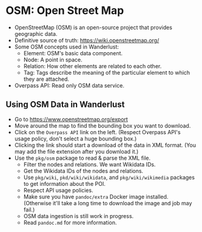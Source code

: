 # OSM: Open Street Map

- OpenStreetMap (OSM) is an open-source project that provides geographic data.
- Definitive source of truth: https://wiki.openstreetmap.org/
- Some OSM concepts used in Wanderlust:
  - Element: OSM's basic data component.
  - Node: A point in space.
  - Relation: How other elements are related to each other.
  - Tag: Tags describe the meaning of the particular element to which they are attached.
- Overpass API: Read only OSM data service.

## Using OSM Data in Wanderlust

- Go to https://www.openstreetmap.org/export
- Move around the map to find the bounding box you want to download.
- Click on the `Overpass API` link on the left. (Respect Overpass API's usage policy, don't select a huge bounding box.)
- Clicking the link should start a download of the data in XML format. (You may add the file extension after you download it.)
- Use the `pkg/osm` package to read & parse the XML file.
  - Filter the nodes and relations. We want Wikidata IDs.
  - Get the Wikidata IDs of the nodes and relations.
  - Use `pkg/wiki`, `pkd/wiki/wikidata`, and `pkg/wiki/wikimedia` packages to get information about the POI.
  - Respect API usage policies.
  - Make sure you have `pandoc/extra` Docker image installed. (Otherwise it'll take a long time to download the image and job may fail.)
  - OSM data ingestion is still work in progress.
  - Read `pandoc.md` for more information.
